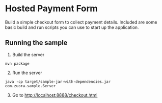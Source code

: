 # Hosted Payment Form

Build a simple checkout form to collect payment details. Included are some basic
build and run scripts you can use to start up the application.

## Running the sample

1. Build the server

~~~
mvn package
~~~

2. Run the server

~~~
java -cp target/sample-jar-with-dependencies.jar com.zuora.sample.Server
~~~

3. Go to [http://localhost:8888/checkout.html](http://localhost:8888/checkout.html)